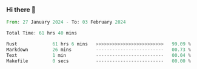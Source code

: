 ### Hi there 👋

<!--START_SECTION:waka-->

```rust
From: 27 January 2024 - To: 03 February 2024

Total Time: 61 hrs 40 mins

Rust             61 hrs 6 mins   >>>>>>>>>>>>>>>>>>>>>>>>>   99.09 %
Markdown         26 mins         -------------------------   00.73 %
Text             1 min           -------------------------   00.04 %
Makefile         0 secs          -------------------------   00.00 %
```

<!--END_SECTION:waka-->

<!--
**crrow/crrow** is a ✨ _special_ ✨ repository because its `README.md` (this file) appears on your GitHub profile.

Here are some ideas to get you started:

- 🔭 I’m currently working on ...
- 🌱 I’m currently learning ...
- 👯 I’m looking to collaborate on ...
- 🤔 I’m looking for help with ...
- 💬 Ask me about ...
- 📫 How to reach me: ...
- 😄 Pronouns: ...
- ⚡ Fun fact: ...
-->
